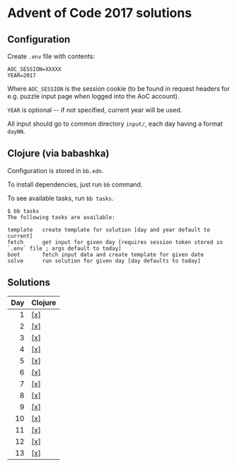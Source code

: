 # Advent of Code 2017 solutions

## Configuration

Create `.env` file with contents:

```
AOC_SESSION=XXXXX
YEAR=2017
```

Where `AOC_SESSION` is the session cookie (to be found in request
headers for e.g. puzzle input page when logged into the AoC account).

`YEAR` is optional -- if not specified, current year will be used.

All input should go to common directory `input/`, each day having a format `dayNN`.

## Clojure (via babashka)

Configuration is stored in `bb.edn`.

To install dependencies, just run `bb` command.

To see available tasks, run `bb tasks`.

```
$ bb tasks
The following tasks are available:

template   create template for solution [day and year default to current]
fetch      get input for given day [requires session token stored in `.env` file ; args default to today]
boot       fetch input data and create template for given date
solve      run solution for given day [day defaults to today]
```

## Solutions

Day | Clojure 
---:|------------------------- 
 1  | [[x]](Clojure/day01.clj)
 2  | [[x]](Clojure/day02.clj)
 3  | [[x]](Clojure/day03.clj) 
 4  | [[x]](Clojure/day04.clj) 
 5  | [[x]](Clojure/day05.clj)
 6  | [[x]](Clojure/day06.clj) 
 7  | [[x]](Clojure/day07.clj) 
 8  | [[x]](Clojure/day08.clj) 
 9  | [[x]](Clojure/day09.clj)
10  | [[x]](Clojure/day10.clj)
11  | [[x]](Clojure/day11.clj)
12  | [[x]](Clojure/day12.clj)
13  | [[x]](Clojure/day13.clj)
